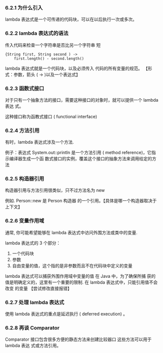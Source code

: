 ### 6.2.1 为什么引入

lambda 表达式是一个可传递的代码块，可以在以后执行一次或多次。

### 6.2.2 lambda 表达式的语法

传入代码来检查一个字符串是否比另一个字符串 短
```
{String first, String second ) ->
    first.length() - second.length()
```

lambda 表达式就是一个代码块，以及必须传入 代码的所有变量的规范。 【形式：参数，箭头 ( -> )以及一个表达式】


### 6.2.3 函数式接口

对于只有一个抽象方法的接口，需要这种接口的对象时，就可以提供一个 lambda 表达 式。

这种接口称为函教式接口 ( functional interface)


### 6.2.4 方法引用

有时，lambda 表达式涉及一个方法.

例子：表达式 System.out::println 是一个方法引用 ( method reference)，它指示编译器生成一个函 数式接口的实例，覆盖这个接口的抽象方法来调用给定的方法

### 6.2.5 构造器引用

构造器引用与方法引用很类似，只不过方法名为 new 

例如. Person::new 是 Person 构造器 的一个引用。【具体是哪一个构造器取决于上下文】


### 6.2.6 变量作用域

通常, 你可能希望能够在 lambda 表达式中访问外围方法或类中的变量.

lambda 表达式的 3 个部分：
1. 一个代码块
2. 参数
3. 自由变量的值，这个指的是非参数而且不在代码块中定义的变量

lambda 表达式可以捕获外围作用域中变量的值 在 Java 中，为了确保所捕 获的值是明确定义的，这里有一个重要的限制. 在 lambda 表达式中，只能引用值不会改变 的变量 【尝试修改直接报错】

### 6.2.7 处理 lambda 表达式

使用 lambda 表达式的重点是延迟执行 ( deferred execution) 。

### 6.2.8 再谈 Comparator

Comparator 接口包含很多方便的静态方法来创建比较器口 这些方法可以用于 lambda 表达 式或方法引用。

